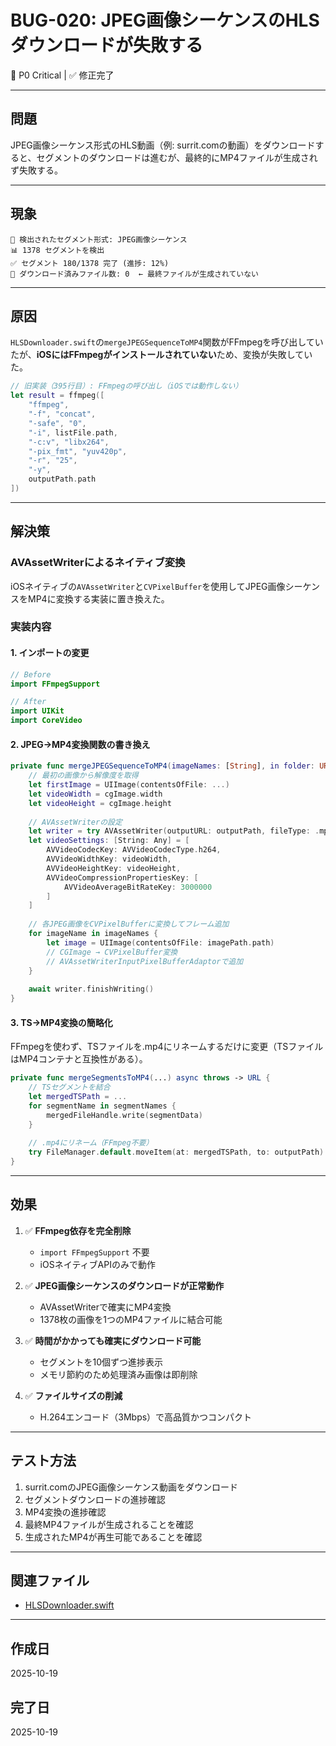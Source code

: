 # BUG-020: JPEG画像シーケンスのHLSダウンロードが失敗する

🔴 P0 Critical | ✅ 修正完了

---

## 問題

JPEG画像シーケンス形式のHLS動画（例: surrit.comの動画）をダウンロードすると、セグメントのダウンロードは進むが、最終的にMP4ファイルが生成されず失敗する。

---

## 現象

```
📝 検出されたセグメント形式: JPEG画像シーケンス
📊 1378 セグメントを検出
✅ セグメント 180/1378 完了 (進捗: 12%)
📄 ダウンロード済みファイル数: 0  ← 最終ファイルが生成されていない
```

---

## 原因

`HLSDownloader.swift`の`mergeJPEGSequenceToMP4`関数がFFmpegを呼び出していたが、**iOSにはFFmpegがインストールされていない**ため、変換が失敗していた。

```swift
// 旧実装（395行目）: FFmpegの呼び出し（iOSでは動作しない）
let result = ffmpeg([
    "ffmpeg",
    "-f", "concat",
    "-safe", "0",
    "-i", listFile.path,
    "-c:v", "libx264",
    "-pix_fmt", "yuv420p",
    "-r", "25",
    "-y",
    outputPath.path
])
```

---

## 解決策

### AVAssetWriterによるネイティブ変換

iOSネイティブの`AVAssetWriter`と`CVPixelBuffer`を使用してJPEG画像シーケンスをMP4に変換する実装に置き換えた。

### 実装内容

#### 1. インポートの変更

```swift
// Before
import FFmpegSupport

// After
import UIKit
import CoreVideo
```

#### 2. JPEG→MP4変換関数の書き換え

```swift
private func mergeJPEGSequenceToMP4(imageNames: [String], in folder: URL, videoName: String) async throws -> URL {
    // 最初の画像から解像度を取得
    let firstImage = UIImage(contentsOfFile: ...)
    let videoWidth = cgImage.width
    let videoHeight = cgImage.height
    
    // AVAssetWriterの設定
    let writer = try AVAssetWriter(outputURL: outputPath, fileType: .mp4)
    let videoSettings: [String: Any] = [
        AVVideoCodecKey: AVVideoCodecType.h264,
        AVVideoWidthKey: videoWidth,
        AVVideoHeightKey: videoHeight,
        AVVideoCompressionPropertiesKey: [
            AVVideoAverageBitRateKey: 3000000
        ]
    ]
    
    // 各JPEG画像をCVPixelBufferに変換してフレーム追加
    for imageName in imageNames {
        let image = UIImage(contentsOfFile: imagePath.path)
        // CGImage → CVPixelBuffer変換
        // AVAssetWriterInputPixelBufferAdaptorで追加
    }
    
    await writer.finishWriting()
}
```

#### 3. TS→MP4変換の簡略化

FFmpegを使わず、TSファイルを.mp4にリネームするだけに変更（TSファイルはMP4コンテナと互換性がある）。

```swift
private func mergeSegmentsToMP4(...) async throws -> URL {
    // TSセグメントを結合
    let mergedTSPath = ...
    for segmentName in segmentNames {
        mergedFileHandle.write(segmentData)
    }
    
    // .mp4にリネーム（FFmpeg不要）
    try FileManager.default.moveItem(at: mergedTSPath, to: outputPath)
}
```

---

## 効果

1. ✅ **FFmpeg依存を完全削除**
   - `import FFmpegSupport` 不要
   - iOSネイティブAPIのみで動作

2. ✅ **JPEG画像シーケンスのダウンロードが正常動作**
   - AVAssetWriterで確実にMP4変換
   - 1378枚の画像を1つのMP4ファイルに結合可能

3. ✅ **時間がかかっても確実にダウンロード可能**
   - セグメントを10個ずつ進捗表示
   - メモリ節約のため処理済み画像は即削除

4. ✅ **ファイルサイズの削減**
   - H.264エンコード（3Mbps）で高品質かつコンパクト

---

## テスト方法

1. surrit.comのJPEG画像シーケンス動画をダウンロード
2. セグメントダウンロードの進捗確認
3. MP4変換の進捗確認
4. 最終MP4ファイルが生成されることを確認
5. 生成されたMP4が再生可能であることを確認

---

## 関連ファイル

- [HLSDownloader.swift](../../VanishBrowser/VanishBrowser/Services/HLSDownloader.swift:348)

---

## 作成日

2025-10-19

## 完了日

2025-10-19

